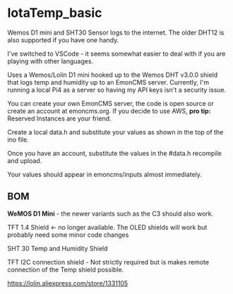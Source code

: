 
# IotaTemp_basic

Wemos D1 mini and SHT30 Sensor logs to the internet. The older DHT12 is also supported if you have one handy.

I've switched to VSCode - it seems somewhat easier to deal with if you are playing with other languages.

Uses a Wemos/Lolin D1 mini hooked up to the Wemos DHT v3.0.0 shield that logs temp and humidity up to an EmonCMS server. 
Currently, I'm running a local Pi4 as a server so having my API keys isn't a security issue.

You can create your own EmonCMS server, the code is open source or create an account at emoncms.org. If you decide to use AWS, <b>pro tip:</b> Reserved Instances are your friend.

Create a local data.h and substitute your values as shown in the top of the ino file.

Once you have an account, substitute the values in the #data.h recompile and upload.

Your values should appear in emoncms/inputs almost immediately.

## BOM

<b>WeMOS D1 Mini</b>  - the newer variants such as the C3 should also work.

TFT 1.4 Shield <- no longer available. The OLED shields will work but probably need some minor code changes

SHT 30 Temp and Humidity Shield

TFT I2C connection shield - Not strictly required but is makes remote connection of the Temp shield possible.

https://lolin.aliexpress.com/store/1331105
